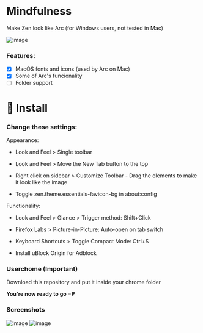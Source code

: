 # Mindfulness
Make Zen look like Arc (for Windows users, not tested in Mac)

![image](https://github.com/user-attachments/assets/efd782df-9518-4ae7-9a30-105ced774b42)



### Features:
- [x] MacOS fonts and icons (used by Arc on Mac)
- [x] Some of Arc's funcionality
- [ ] Folder support

# 🌊 Install
### Change these settings:

Appearance:

- Look and Feel > Single toolbar

- Look and Feel > Move the New Tab button to the top

- Right click on sidebar > Customize Toolbar - Drag the elements to make it look like the image

- Toggle zen.theme.essentials-favicon-bg in about:config

Functionality:

- Look and Feel > Glance > Trigger method: Shift+Click

- Firefox Labs > Picture-in-Picture: Auto-open on tab switch

- Keyboard Shortcuts > Toggle Compact Mode: Ctrl+S

- Install uBlock Origin for Adblock

### Userchome (Important)
Download this repository and put it inside your chrome folder

**You're now ready to go =P**

### Screenshots
![image](https://github.com/user-attachments/assets/6bafd85b-013d-499c-9a37-11a5ad02bba7)
![image](https://github.com/user-attachments/assets/d3cdbcf5-640b-43c0-a81b-ef1f03e2816c)

